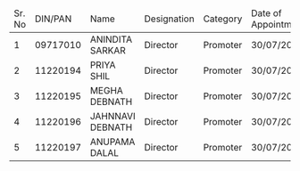 <table><thead><tr><td>Sr. No</td><td>DIN/PAN</td><td>Name</td><td>Designation</td><td>Category</td><td>Date of Appointment</td><td>Cessation Date</td><td>Signatory</td></tr></thead><tbody><tr><td>1</td><td>09717010</td><td>ANINDITA SARKAR</td><td>Director</td><td>Promoter</td><td>30/07/2025</td><td>-</td><td>Yes</td></tr><tr><td>2</td><td>11220194</td><td>PRIYA SHIL</td><td>Director</td><td>Promoter</td><td>30/07/2025</td><td>-</td><td>Yes</td></tr><tr><td>3</td><td>11220195</td><td>MEGHA DEBNATH</td><td>Director</td><td>Promoter</td><td>30/07/2025</td><td>-</td><td>Yes</td></tr><tr><td>4</td><td>11220196</td><td>JAHNNAVI DEBNATH</td><td>Director</td><td>Promoter</td><td>30/07/2025</td><td>-</td><td>Yes</td></tr><tr><td>5</td><td>11220197</td><td>ANUPAMA DALAL</td><td>Director</td><td>Promoter</td><td>30/07/2025</td><td>-</td><td>Yes</td></tr></tbody></table>